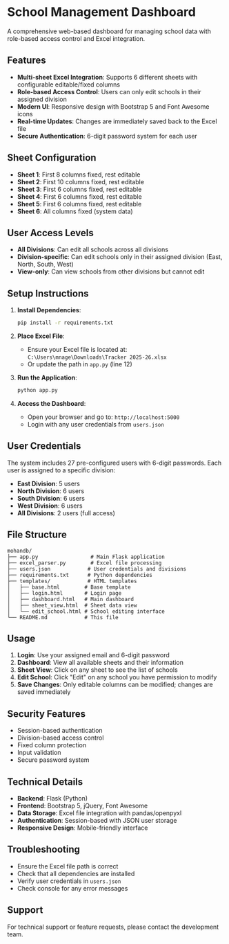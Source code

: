 # School Management Dashboard

A comprehensive web-based dashboard for managing school data with role-based access control and Excel integration.

## Features

- **Multi-sheet Excel Integration**: Supports 6 different sheets with configurable editable/fixed columns
- **Role-based Access Control**: Users can only edit schools in their assigned division
- **Modern UI**: Responsive design with Bootstrap 5 and Font Awesome icons
- **Real-time Updates**: Changes are immediately saved back to the Excel file
- **Secure Authentication**: 6-digit password system for each user

## Sheet Configuration

- **Sheet 1**: First 8 columns fixed, rest editable
- **Sheet 2**: First 10 columns fixed, rest editable  
- **Sheet 3**: First 6 columns fixed, rest editable
- **Sheet 4**: First 6 columns fixed, rest editable
- **Sheet 5**: First 6 columns fixed, rest editable
- **Sheet 6**: All columns fixed (system data)

## User Access Levels

- **All Divisions**: Can edit all schools across all divisions
- **Division-specific**: Can edit schools only in their assigned division (East, North, South, West)
- **View-only**: Can view schools from other divisions but cannot edit

## Setup Instructions

1. **Install Dependencies**:
   ```bash
   pip install -r requirements.txt
   ```

2. **Place Excel File**:
   - Ensure your Excel file is located at: `C:\Users\mnage\Downloads\Tracker 2025-26.xlsx`
   - Or update the path in `app.py` (line 12)

3. **Run the Application**:
   ```bash
   python app.py
   ```

4. **Access the Dashboard**:
   - Open your browser and go to: `http://localhost:5000`
   - Login with any user credentials from `users.json`

## User Credentials

The system includes 27 pre-configured users with 6-digit passwords. Each user is assigned to a specific division:

- **East Division**: 5 users
- **North Division**: 6 users  
- **South Division**: 6 users
- **West Division**: 6 users
- **All Divisions**: 2 users (full access)

## File Structure

```
mohandb/
├── app.py                 # Main Flask application
├── excel_parser.py        # Excel file processing
├── users.json            # User credentials and divisions
├── requirements.txt      # Python dependencies
├── templates/            # HTML templates
│   ├── base.html        # Base template
│   ├── login.html       # Login page
│   ├── dashboard.html   # Main dashboard
│   ├── sheet_view.html  # Sheet data view
│   └── edit_school.html # School editing interface
└── README.md            # This file
```

## Usage

1. **Login**: Use your assigned email and 6-digit password
2. **Dashboard**: View all available sheets and their information
3. **Sheet View**: Click on any sheet to see the list of schools
4. **Edit School**: Click "Edit" on any school you have permission to modify
5. **Save Changes**: Only editable columns can be modified; changes are saved immediately

## Security Features

- Session-based authentication
- Division-based access control
- Fixed column protection
- Input validation
- Secure password system

## Technical Details

- **Backend**: Flask (Python)
- **Frontend**: Bootstrap 5, jQuery, Font Awesome
- **Data Storage**: Excel file integration with pandas/openpyxl
- **Authentication**: Session-based with JSON user storage
- **Responsive Design**: Mobile-friendly interface

## Troubleshooting

- Ensure the Excel file path is correct
- Check that all dependencies are installed
- Verify user credentials in `users.json`
- Check console for any error messages

## Support

For technical support or feature requests, please contact the development team.
